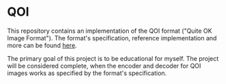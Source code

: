 # QOI

This repository contains an implementation of the QOI format ("Quite OK Image Format"). The format's specification, reference implementation and more can be found [here](https://qoiformat.org/).

The primary goal of this project is to be educational for myself. The project will be considered complete, when the encoder and decoder for QOI images works as specified by the format's specification.
